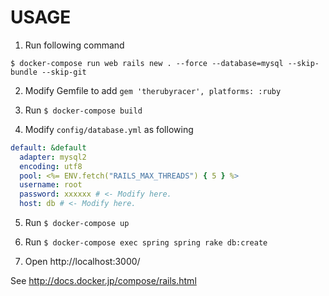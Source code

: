 # USAGE

1. Run following command

```
$ docker-compose run web rails new . --force --database=mysql --skip-bundle --skip-git
```

2. Modify Gemfile to add `gem 'therubyracer', platforms: :ruby`

3. Run `$ docker-compose build`

4. Modify `config/database.yml` as following

```yml
default: &default
  adapter: mysql2
  encoding: utf8
  pool: <%= ENV.fetch("RAILS_MAX_THREADS") { 5 } %>
  username: root
  password: xxxxxx # <- Modify here.
  host: db # <- Modify here.
```

5. Run `$ docker-compose up`

6. Run `$ docker-compose exec spring spring rake db:create`

7. Open http://localhost:3000/

See http://docs.docker.jp/compose/rails.html
